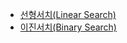 - [선형서치(Linear Search)](linearsearch/linearsearch.md)
- [이진서치(Binary Search)](binarysearch/binarysearch.md)